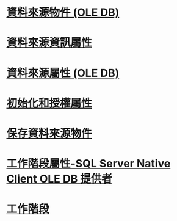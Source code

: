 # [資料來源物件 (OLE DB)](data-source-objects-ole-db.md)
# [資料來源資訊屬性](data-source-information-properties.md)
# [資料來源屬性 (OLE DB)](data-source-properties-ole-db.md)
# [初始化和授權屬性](initialization-and-authorization-properties.md)
# [保存資料來源物件](persisted-data-source-objects.md)
# [工作階段屬性-SQL Server Native Client OLE DB 提供者](session-properties-sql-server-native-client-ole-db-provider.md)
# [工作階段](sessions.md)
